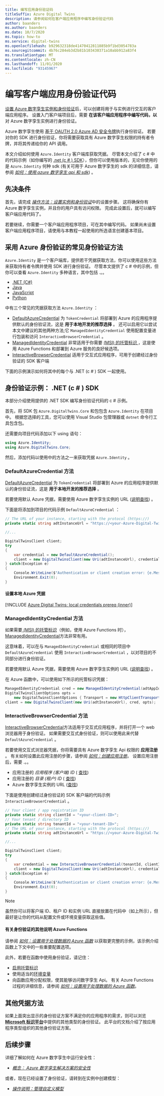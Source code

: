 ```yaml
---
title: 编写应用身份验证码
titleSuffix: Azure Digital Twins
description: 请参阅如何在客户端应用程序中编写身份验证代码
author: baanders
ms.author: baanders
ms.date: 10/7/2020
ms.topic: how-to
ms.service: digital-twins
ms.openlocfilehash: b929632318de41470412811885b9f1bd3054783a
ms.sourcegitcommit: 4b76c284eb3d2b81b103430371a10abb912a83f4
ms.translationtype: MT
ms.contentlocale: zh-CN
ms.lasthandoff: 11/01/2020
ms.locfileid: "93145967"
---
```

# <a name="write-client-app-authentication-code"></a>编写客户端应用身份验证代码

[设置 Azure 数字孪生实例和身份验证](how-to-set-up-instance-portal.md)后，可以创建将用于与实例进行交互的客户端应用程序。 设置入门客户端项目后，需要 **在该客户端应用程序中编写代码，以** 对 Azure 数字孪生实例进行身份验证。

Azure 数字孪生使用 [基于 OAUTH 2.0 Azure AD 安全令牌](../active-directory/develop/security-tokens.md#json-web-tokens-jwts-and-claims)执行身份验证。 若要对你的 SDK 进行身份验证，你将需要获取具有 Azure 数字孪生权限的持有者令牌，并将其传递给你的 API 调用。 

本文介绍如何使用 `Azure.Identity` 客户端库获取凭据。 尽管本文介绍了 c # 中的代码示例（如你编写的 [.net (c # ) SDK](/dotnet/api/overview/azure/digitaltwins/client?view=azure-dotnet-preview&preserve-view=true)），但你可以使用版本的，无论你使用的是 `Azure.Identity` 何种 sdk (有关可用于 Azure 数字孪生的 sdk 的详细信息，请参阅 [*如何：使用 azure 数字孪生 api 和 sdk*](how-to-use-apis-sdks.md)) 。

## <a name="prerequisites"></a>先决条件

首先，请完成 [*操作方法：设置实例和身份验证*](how-to-set-up-instance-portal.md)中的设置步骤。 这将确保你有 Azure 数字孪生实例，并且你的用户具有访问权限。 完成此设置后，就可以编写客户端应用代码了。

若要继续，你需要一个客户端应用程序项目，可在其中编写代码。 如果尚未设置客户端应用程序项目，请使用与本教程一起使用的所选语言创建基本项目。

## <a name="common-authentication-methods-with-azureidentity"></a>采用 Azure 身份验证的常见身份验证方法

`Azure.Identity` 是一个客户端库，提供若干凭据获取方法，你可以使用这些方法来获取持有者令牌并使用 SDK 进行身份验证。 尽管本文提供了 c # 中的示例，但你可以查看 `Azure.Identity` 多种语言，其中包括 .。。

* [.NET (C#)](/dotnet/api/azure.identity?preserve-view=true&view=azure-dotnet)
* [Java](/java/api/overview/azure/identity-readme?preserve-view=true&view=azure-java-stable)
* [JavaScript](/javascript/api/overview/azure/identity-readme?preserve-view=true&view=azure-node-latest)
* [Python](/python/api/overview/azure/identity-readme?preserve-view=true&view=azure-python)

中有三个常见的凭据获取方法 `Azure.Identity` ：

* [DefaultAzureCredential](/dotnet/api/azure.identity.defaultazurecredential?preserve-view=true&view=azure-dotnet) 为 `TokenCredential` 将部署到 Azure 的应用程序提供默认的身份验证流，这是 **用于本地开发的推荐选择** 。 还可以启用它以尝试本文中建议的其他两种方法;它 `ManagedIdentityCredential` 使用配置变量进行包装和访问 `InteractiveBrowserCredential` 。
* [ManagedIdentityCredential](/dotnet/api/azure.identity.managedidentitycredential?preserve-view=true&view=azure-dotnet) 非常适用于你需要 [ (MSI) 的托管标识 ](../active-directory/managed-identities-azure-resources/overview.md)，这是使用 Azure Functions 和部署到 Azure 服务的良好候选项。
* [InteractiveBrowserCredential](/dotnet/api/azure.identity.interactivebrowsercredential?preserve-view=true&view=azure-dotnet) 适用于交互式应用程序，可用于创建经过身份验证的 SDK 客户端

下面的示例演示如何将其中的每个与 .NET (c # ) SDK 一起使用。

## <a name="authentication-examples-net-c-sdk"></a>身份验证示例： .NET (c # ) SDK

本部分介绍使用提供的 .NET SDK 编写身份验证代码的 c # 示例。

首先，将 SDK 包 `Azure.DigitalTwins.Core` 和包包含 `Azure.Identity` 在项目中。 根据您选择的工具，您可以使用 Visual Studio 包管理器或 `dotnet` 命令行工具包含包。 

还需要向项目代码添加以下 using 语句：

```csharp
using Azure.Identity;
using Azure.DigitalTwins.Core;
```

然后，添加代码以使用中的方法之一来获取凭据 `Azure.Identity` 。

### <a name="defaultazurecredential-method"></a>DefaultAzureCredential 方法

[DefaultAzureCredential](/dotnet/api/azure.identity.defaultazurecredential?preserve-view=true&view=azure-dotnet) 为 `TokenCredential` 将部署到 Azure 的应用程序提供默认的身份验证流，这是 **用于本地开发的推荐选择** 。

若要使用默认 Azure 凭据，需要使用 Azure 数字孪生实例的 URL ([说明查找](how-to-set-up-instance-portal.md#verify-success-and-collect-important-values)) 。

下面是将添加到项目的代码示例 `DefaultAzureCredential` ：

```csharp
// The URL of your instance, starting with the protocol (https://)
private static string adtInstanceUrl = "https://<your-Azure-Digital-Twins-instance-URL>";

//...

DigitalTwinsClient client;
try
{
    var credential = new DefaultAzureCredential();
    client = new DigitalTwinsClient(new Uri(adtInstanceUrl), credential);
} catch(Exception e)
{
    Console.WriteLine($"Authentication or client creation error: {e.Message}");
    Environment.Exit(0);
}
```

#### <a name="set-up-local-azure-credentials"></a>设置本地 Azure 凭据

[!INCLUDE [Azure Digital Twins: local credentials prereq (inner)](../../includes/digital-twins-local-credentials-inner.md)]

### <a name="managedidentitycredential-method"></a>ManagedIdentityCredential 方法

如果需要[ (MSI) 的托管标识](../active-directory/managed-identities-azure-resources/overview.md)（例如，使用 Azure Functions 时）， [ManagedIdentityCredential](/dotnet/api/azure.identity.managedidentitycredential?preserve-view=true&view=azure-dotnet)方法非常有用。

这意味着，可以在与 `ManagedIdentityCredential` 或相同的项目中 `DefaultAzureCredential` 使用 `InteractiveBrowserCredential` ，以对项目的不同部分进行身份验证。

若要使用默认 Azure 凭据，需要使用 Azure 数字孪生实例的 URL ([说明查找](how-to-set-up-instance-portal.md#verify-success-and-collect-important-values)) 。

在 Azure 函数中，可以使用如下所示的托管标识凭据：

```csharp
ManagedIdentityCredential cred = new ManagedIdentityCredential(adtAppId);
DigitalTwinsClientOptions opts = 
    new DigitalTwinsClientOptions { Transport = new HttpClientTransport(httpClient) });
client = new DigitalTwinsClient(new Uri(adtInstanceUrl), cred, opts);
```

### <a name="interactivebrowsercredential-method"></a>InteractiveBrowserCredential 方法

[InteractiveBrowserCredential](/dotnet/api/azure.identity.interactivebrowsercredential?preserve-view=true&view=azure-dotnet)方法适用于交互式应用程序，并将打开一个 web 浏览器用于身份验证。 如果需要交互式身份验证，则可以使用此来代替 `DefaultAzureCredential` 。

若要使用交互式浏览器凭据，你将需要具有 Azure 数字孪生 Api 权限的 **应用注册** 。 有关如何设置此应用注册的步骤，请参阅 [*如何：创建应用注册*](how-to-create-app-registration.md)。 设置应用注册后，需要 .。。
* 应用注册的 *应用程序 (客户端) ID* ( [查找](how-to-create-app-registration.md#collect-client-id-and-tenant-id)) 
* 应用注册的 *目录 (租户) ID* ( [查找](how-to-create-app-registration.md#collect-client-id-and-tenant-id)) 
* Azure 数字孪生实例的 URL ([查找](how-to-set-up-instance-portal.md#verify-success-and-collect-important-values)) 

下面是使用创建经过身份验证的 SDK 客户端的代码示例 `InteractiveBrowserCredential` 。

```csharp
// Your client / app registration ID
private static string clientId = "<your-client-ID>"; 
// Your tenant / directory ID
private static string tenantId = "<your-tenant-ID>";
// The URL of your instance, starting with the protocol (https://)
private static string adtInstanceUrl = "https://<your-Azure-Digital-Twins-instance-URL>";

//...

DigitalTwinsClient client;
try
{
    var credential = new InteractiveBrowserCredential(tenantId, clientId);
    client = new DigitalTwinsClient(new Uri(adtInstanceUrl), credential);
} catch(Exception e)
{
    Console.WriteLine($"Authentication or client creation error: {e.Message}");
    Environment.Exit(0);
}
```

>[!NOTE]
> 虽然你可以将客户端 ID、租户 ID 和实例 URL 直接放置在代码中（如上所示），但最好是让你的代码从配置文件或环境变量获取这些值。

#### <a name="other-notes-about-authenticating-azure-functions"></a>有关身份验证的其他说明 Azure Functions

请参阅 [*如何：设置用于处理数据的 Azure 函数*](how-to-create-azure-function.md) 以获取更完整的示例，该示例介绍函数上下文中的一些重要配置选项。

此外，若要在函数中使用身份验证，请记住：
* [启用托管标识](../app-service/overview-managed-identity.md?tabs=dotnet)
* 使用适当的[环境变量](/sandbox/functions-recipes/environment-variables?tabs=csharp)
* 向函数应用分配权限，使其能够访问数字孪生 Api。 有关 Azure Functions 过程的详细信息，请参阅 [*如何：设置用于处理数据的 Azure 函数*](how-to-create-azure-function.md)。

## <a name="other-credential-methods"></a>其他凭据方法

如果上面突出显示的身份验证方案不满足你的应用程序的需求，则可以浏览 [**Microsoft 标识平台**](../active-directory/develop/v2-overview.md#getting-started)中提供的其他类型的身份验证。 此平台的文档介绍了按应用程序类型组织的其他身份验证方案。

## <a name="next-steps"></a>后续步骤

详细了解如何在 Azure 数字孪生中运行安全性：
* [*概念： Azure 数字孪生解决方案的安全性*](concepts-security.md)

或者，现在已经设置了身份验证，请转到在实例中创建模型：
* [*操作说明：管理自定义模型*](how-to-manage-model.md)